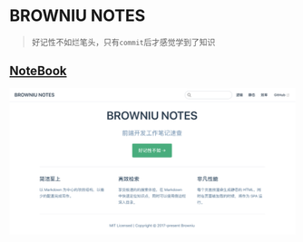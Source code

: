 # BROWNIU NOTES
> 好记性不如烂笔头，只有`commit`后才感觉学到了知识
## [NoteBook](https://browniu.github.io/note/)

![demo](./static/homepage.png)

